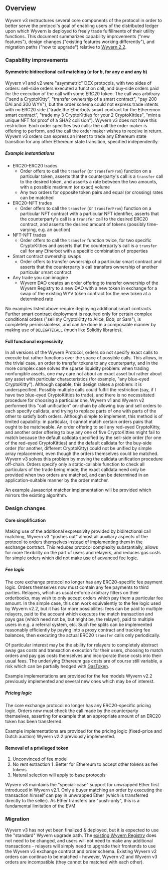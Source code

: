 ## Overview

Wyvern v3 restructures several core components of the protocol in order to better serve the protocol's goal of enabling users of the distributed ledger upon which Wyvern is deployed to freely trade fulfillments of their utility functions. This document summarizes capability improvements ("new features"), design changes ("existing features working differently"), and migration paths ("how to upgrade") relative to [Wyvern 2.2](https://github.com/projectwyvern/wyvern-ethereum).

### Capability improvements

#### Symmetric bidirectional call matching (*a* for *b*, for any *a* and any *b*)

Wyvern v1 and v2 were "asymmetric" DEX protocols, with two sides of orders: sell-side orders executed a function call, and buy-side orders paid for the execution of the call with some ERC20 token. The call was arbitrary ("send a CryptoKitty", "transfer ownership of a smart contract", "pay 200 DAI and 300 WYV"), but the order schema could not express trade intents with no ERC20 side ("trade the Etherbots smart contract for the Etheremon smart contract", "trade my 3 CryptoKitties for your 2 CryptoKitties", "mint a unique NFT for proof of a SHA2 collision"). Wyvern v3 does not have this restriction. Each order specifies two calls: the call the order maker is offering to perform, and the call the order maker wishes to receive in return. Wyvern v3 orders can express an intent to trade any Ethereum state transition for any other Ethereum state transition, specified independently. 

##### Example instantiations

- ERC20-ERC20 trades
    - Order offers to call the `transfer` (or `transferFrom`) function on a particular token, asserts that the counterparty's call is a `transfer` call to the desired token, and asserts a rate between the two amounts, with a possible maximum (or exact) volume
    - Any two orders for opposite token pairs and equal (or crossing) rates can be matched
- ERC20-NFT trades
    - Order offers to call the `transfer` (or `transferFrom`) function on a particular NFT contract with a particular NFT identifier, asserts that the counterparty's call is a `transfer` call to the desired ERC20 contract, and asserts the desired amount of tokens (possibly time-varying, e.g. an auction)
- NFT-NFT trades
    - Order offers to call the `transfer` function twice, for two specific CryptoKitties and asserts that the counterparty's call is a `transfer` call for any Etherbot with a specific combination of properties
- Smart contract ownership swaps
    - Order offers to transfer ownership of a particular smart contract and asserts that the counterparty's call transfers ownership of another particular smart contract
- Any trade you can imagine
    - Wyvern DAO creates an order offering to transfer ownership of the Wyvern Registry to a new DAO with a new token in exchange for a swap of the existing WYV token contract for the new token at a determined rate

No examples listed above require deploying additional smart contracts. Further smart contract deployment is required only for certain complex conditional orders ("sell my CryptoKitty to Alice, Bob, or Sam"), is completely permissionless, and can be done in a composable manner by making use of `DELEGATECALL` (much like Solidity libraries).

#### Full functional expressivity

In all versions of the Wyvern Protocol, orders do not specify exact calls to execute but rather functions over the space of possible calls. This allows, in the trivial case, an order to transfer tokens to any counterparty, and in the more complex case solves the sparse liquidity problem: when trading nonfungible assets, one may care not about an exact asset but rather about any asset with particular characteristics (for example, "any blue-eyed CryptoKitty"). Although capable, this design raises a problem: it is underspecified. Possibly multiple calls could fulfill the restriction (say, if I have two blue-eyed CryptoKitties to trade), and there is no necessitated procedure for choosing a particular one. Wyvern v1 and Wyvern v2 performed this "call unification" on-chain by allowing buy and sell orders to each specify calldata, and trying to replace parts of one with parts of the other to satisfy both orders. Although simple to implement, this method is of limited capability: in particular, it cannot match certain orders pairs that ought to be matcheable. An order offering to sell any red-eyed CryptoKitty, and another order offering to buy any one of five CryptoKitties might fail to match because the default calldata specified by the sell-side order (for one of the red-eyed CryptoKitties) and the default calldata for the buy-side order (for another, different CryptoKitty) could not be unified by simple array replacement, even though the orders themselves could be matched. Wyvern v3 solves this problem by moving the calldata unification procedure off-chain. Orders specify only a static-callable function to check all particulars of the trade being made; the exact calldata need only be provided when two orders are matched, and can be determined in an application-suitable manner by the order matcher.

An example Javascript matcher implementation will be provided which mirrors the existing algorithm.

### Design changes

#### Core simplification

Making use of the additional expressivity provided by bidirectional call matching, Wyvern v3 "pushes out" almost all auxiliary aspects of the protocol to orders themselves instead of implementing them in the exchange contract. This reduces protocol complexity substantially, allows for more flexibility on the part of users and relayers, and reduces gas costs for simple orders which did not make use of advanced fee logic.

##### Fee logic

The core exchange protocol no longer has any ERC20-specific fee payment logic. Orders themselves now must contain any fee payments to third parties. Relayers, which as usual enforce arbitrary filters on their orderbooks, may wish to only accept orders which pay them a particular fee amount. In the simple case, this can work equivalently to the fee logic used by Wyvern v2.2, but it has far more possibilites: fees can be paid to multiple relayers, paid to the account which executes the match transaction and pays gas (which need not be, but might be, the relayer), paid to multiple users in e.g. a referral system, etc. Such fee splits can be implemented reasonably efficiently by paying into a proxy contract and tracking fee balances, then executing the actual ERC20 `transfer` calls only periodically.

Of particular interest may be the ability for relayers to completely abstract away gas costs and transaction execution for their users, choosing to match orders and pay gas costs themselves and incorporate those costs into their usual fees. The underlying Ethereum gas costs are of course still variable, a risk which can be partially hedged with [GasToken](https://gastoken.io).

Example implementations are provided for the fee models Wyvern v2.2 previously implemented and several new ones which may be of interest.

##### Pricing logic

The core exchange protocol no longer has any ERC20-specific pricing logic. Orders now must check the call made by the counterparty themselves, asserting for example that an appropriate amount of an ERC20 token has been transferred. 

Example implementations are provided for the pricing logic (fixed-price and Dutch auction) Wyvern v2.2 previously implemented.

#### Removal of a privileged token

  1. Unconvinced of fee model
  1. No rent extraction
  1 .Better for Ethereum to accept other tokens as fee tokens
  1. Natural selection will apply to base protocols

Wyvern v3 maintains the "special-case" support for unwrapped Ether first introduced in Wyvern v2.1. Only a buyer matching an order by executing the transaction himself can pay in unwrapped Ether (which is transferred directly to the seller). As Ether transfers are "push-only", this is a fundamental limitation of the EVM.

### Migration

Wyvern v3 has not yet been finalized & deployed, but it is expected to use the "standard" Wyvern upgrade path. The [existing Wyvern Registry](https://etherscan.io/address/wyvernregistry.eth) does not need to be changed, and users will not need to make any additional transactions - relayers will simply need to upgrade their frontends to use the Wyvern v3 exchange contract and order schema. Existing Wyvern v2 orders can continue to be matched - however, Wyvern v2 and Wyvern v3 orders are incompatible (they cannot be matched with each other).
